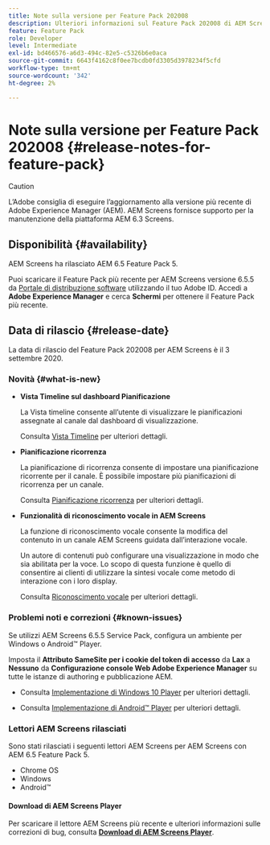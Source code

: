 ```yaml
---
title: Note sulla versione per Feature Pack 202008
description: Ulteriori informazioni sul Feature Pack 202008 di AEM Screens rilasciato il 3 settembre 2020.
feature: Feature Pack
role: Developer
level: Intermediate
exl-id: bd466576-a6d3-494c-82e5-c5326b6e0aca
source-git-commit: 6643f4162c8f0ee7bcdb0fd3305d3978234f5cfd
workflow-type: tm+mt
source-wordcount: '342'
ht-degree: 2%

---
```


# Note sulla versione per Feature Pack 202008 {#release-notes-for-feature-pack}

>[!CAUTION]
>
>L’Adobe consiglia di eseguire l’aggiornamento alla versione più recente di Adobe Experience Manager (AEM). AEM Screens fornisce supporto per la manutenzione della piattaforma AEM 6.3 Screens.

## Disponibilità {#availability}

AEM Screens ha rilasciato AEM 6.5 Feature Pack 5.

Puoi scaricare il Feature Pack più recente per AEM Screens versione 6.5.5 da [Portale di distribuzione software](https://experience.adobe.com/#/downloads/content/software-distribution/it/aem.html) utilizzando il tuo Adobe ID. Accedi a **Adobe Experience Manager** e cerca **Schermi** per ottenere il Feature Pack più recente.

## Data di rilascio {#release-date}

La data di rilascio del Feature Pack 202008 per AEM Screens è il 3 settembre 2020.

### Novità {#what-is-new}

* **Vista Timeline sul dashboard Pianificazione**

  La Vista timeline consente all’utente di visualizzare le pianificazioni assegnate al canale dal dashboard di visualizzazione.

  Consulta [Vista Timeline](/help/user-guide/channel-assignment-latest-fp.md#timeline-view) per ulteriori dettagli.

* **Pianificazione ricorrenza**

  La pianificazione di ricorrenza consente di impostare una pianificazione ricorrente per il canale. È possibile impostare più pianificazioni di ricorrenza per un canale.

  Consulta [Pianificazione ricorrenza](/help/user-guide/channel-assignment-latest-fp.md#recurrence-schedule) per ulteriori dettagli.

* **Funzionalità di riconoscimento vocale in AEM Screens**

  La funzione di riconoscimento vocale consente la modifica del contenuto in un canale AEM Screens guidata dall’interazione vocale.

  Un autore di contenuti può configurare una visualizzazione in modo che sia abilitata per la voce. Lo scopo di questa funzione è quello di consentire ai clienti di utilizzare la sintesi vocale come metodo di interazione con i loro display.

  Consulta [Riconoscimento vocale](voice-recognition.md) per ulteriori dettagli.

### Problemi noti e correzioni {#known-issues}

Se utilizzi AEM Screens 6.5.5 Service Pack, configura un ambiente per Windows o Android™ Player.

Imposta il **Attributo SameSite per i cookie del token di accesso** da **Lax** a **Nessuno** da **Configurazione console Web Adobe Experience Manager** su tutte le istanze di authoring e pubblicazione AEM.

* Consulta [Implementazione di Windows 10 Player](implementing-windows-player.md#fp-environment-setup) per ulteriori dettagli.

* Consulta [Implementazione di Android™ Player](implementing-android-player.md#fp-environment-setup) per ulteriori dettagli.

### Lettori AEM Screens rilasciati

Sono stati rilasciati i seguenti lettori AEM Screens per AEM Screens con AEM 6.5 Feature Pack 5.

* Chrome OS
* Windows
* Android™

#### Download di AEM Screens Player

Per scaricare il lettore AEM Screens più recente e ulteriori informazioni sulle correzioni di bug, consulta **[Download di AEM Screens Player](https://download.macromedia.com/screens/index.html)**.
